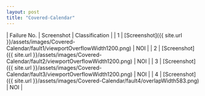 ```yaml
---
layout: post
title: "Covered-Calendar"
---
```

| Failure No. | Screenshot | Classification |
| 1 | [Screenshot]({{ site.url }}/assets/images/Covered-Calendar/fault1/viewportOverflowWidth1200.png) | NOI |
| 2 | [Screenshot]({{ site.url }}/assets/images/Covered-Calendar/fault2/viewportOverflowWidth1200.png) | NOI |
| 3 | [Screenshot]({{ site.url }}/assets/images/Covered-Calendar/fault3/viewportOverflowWidth1200.png) | NOI |
| 4 | [Screenshot]({{ site.url }}/assets/images/Covered-Calendar/fault4/overlapWidth583.png) | NOI |
